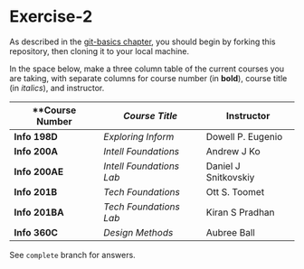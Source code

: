 # Exercise-2

As described in the [git-basics
chapter](https://info201.github.io/git-basics.html), you should begin
by forking this repository, then cloning it to your local machine.

In the space below, make a three column table of the current courses
you are taking, with separate columns for course number (in **bold**),
course title (in _italics_), and instructor.

| **Course Number | _Course Title_ | Instructor |
|---|---|---|
| **Info 198D** | _Exploring Inform_ | Dowell P. Eugenio |
| **Info 200A** | _Intell Foundations_ | Andrew J Ko |
| **Info 200AE** | _Intell Foundations Lab_ | Daniel J Snitkovskiy |
| **Info 201B** | _Tech Foundations_ | Ott S. Toomet |
| **Info 201BA** | _Tech Foundations Lab_ | Kiran S Pradhan |
| **Info 360C** | _Design Methods_ | Aubree Ball |

See `complete` branch for answers.
